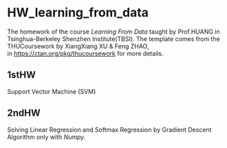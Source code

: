 # HW_learning_from_data
The homework of the course *Learning From Data* taught by Prof.HUANG in Tsinghua-Berkeley Shenzhen Institute(TBSI).
The template comes from the THUCoursework by XiangXiang XU & Feng ZHAO,  
in https://ctan.org/pkg/thucoursework for more details.  
## 1stHW ##
Support Vector Machine (SVM)  
## 2ndHW ##
Solving Linear Regression and Softmax Regression by Gradient Descent Algorithm only with *Numpy*.  


